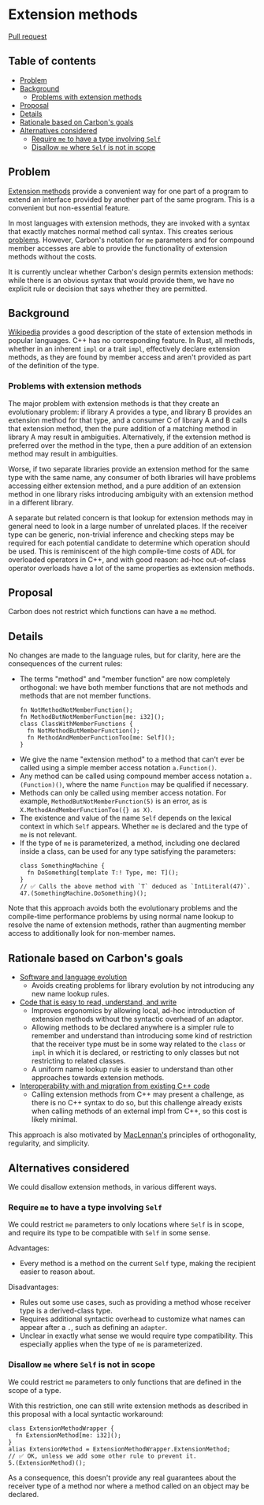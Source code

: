 # Extension methods

<!--
Part of the Carbon Language project, under the Apache License v2.0 with LLVM
Exceptions. See /LICENSE for license information.
SPDX-License-Identifier: Apache-2.0 WITH LLVM-exception
-->

[Pull request](https://github.com/carbon-language/carbon-lang/pull/1122)

<!-- toc -->

## Table of contents

-   [Problem](#problem)
-   [Background](#background)
    -   [Problems with extension methods](#problems-with-extension-methods)
-   [Proposal](#proposal)
-   [Details](#details)
-   [Rationale based on Carbon's goals](#rationale-based-on-carbons-goals)
-   [Alternatives considered](#alternatives-considered)
    -   [Require `me` to have a type involving `Self`](#require-me-to-have-a-type-involving-self)
    -   [Disallow `me` where `Self` is not in scope](#disallow-me-where-self-is-not-in-scope)

<!-- tocstop -->

## Problem

[Extension methods](https://en.wikipedia.org/wiki/Extension_method) provide a
convenient way for one part of a program to extend an interface provided by
another part of the same program. This is a convenient but non-essential
feature.

In most languages with extension methods, they are invoked with a syntax that
exactly matches normal method call syntax. This creates serious
[problems](#problems-with-extension-methods). However, Carbon's notation for
`me` parameters and for compound member accesses are able to provide the
functionality of extension methods without the costs.

It is currently unclear whether Carbon's design permits extension methods: while
there is an obvious syntax that would provide them, we have no explicit rule or
decision that says whether they are permitted.

## Background

[Wikipedia](https://en.wikipedia.org/wiki/Extension_method) provides a good
description of the state of extension methods in popular languages. C++ has no
corresponding feature. In Rust, all methods, whether in an inherent `impl` or a
trait `impl`, effectively declare extension methods, as they are found by member
access and aren't provided as part of the definition of the type.

### Problems with extension methods

The major problem with extension methods is that they create an evolutionary
problem: if library A provides a type, and library B provides an extension
method for that type, and a consumer C of library A and B calls that extension
method, then the pure addition of a matching method in library A may result in
ambiguities. Alternatively, if the extension method is preferred over the method
in the type, then a pure addition of an extension method may result in
ambiguities.

Worse, if two separate libraries provide an extension method for the same type
with the same name, any consumer of both libraries will have problems accessing
either extension method, and a pure addition of an extension method in one
library risks introducing ambiguity with an extension method in a different
library.

A separate but related concern is that lookup for extension methods may in
general need to look in a large number of unrelated places. If the receiver type
can be generic, non-trivial inference and checking steps may be required for
each potential candidate to determine which operation should be used. This is
reminiscent of the high compile-time costs of ADL for overloaded operators in
C++, and with good reason: ad-hoc out-of-class operator overloads have a lot of
the same properties as extension methods.

## Proposal

Carbon does not restrict which functions can have a `me` method.

## Details

No changes are made to the language rules, but for clarity, here are the
consequences of the current rules:

-   The terms "method" and "member function" are now completely orthogonal: we
    have both member functions that are not methods and methods that are not
    member functions.
    ```
    fn NotMethodNotMemberFunction();
    fn MethodButNotMemberFunction[me: i32]();
    class ClassWithMemberFunctions {
      fn NotMethodButMemberFunction();
      fn MethodAndMemberFunctionToo[me: Self]();
    }
    ```
-   We give the name "extension method" to a method that can't ever be called
    using a simple member access notation `a.Function()`.
-   Any method can be called using compound member access notation
    `a.(Function)()`, where the name `Function` may be qualified if necessary.
-   Methods can only be called using member access notation. For example,
    `MethodButNotMemberFunction(5)` is an error, as is
    `X.MethodAndMemberFunctionToo({} as X)`.
-   The existence and value of the name `Self` depends on the lexical context in
    which `Self` appears. Whether `me` is declared and the type of `me` is not
    relevant.
-   If the type of `me` is parameterized, a method, including one declared
    inside a class, can be used for any type satisfying the parameters:
    ```
    class SomethingMachine {
      fn DoSomething[template T:! Type, me: T]();
    }
    // ✅ Calls the above method with `T` deduced as `IntLiteral(47)`.
    47.(SomethingMachine.DoSomething)();
    ```

Note that this approach avoids both the evolutionary problems and the
compile-time performance problems by using normal name lookup to resolve the
name of extension methods, rather than augmenting member access to additionally
look for non-member names.

## Rationale based on Carbon's goals

-   [Software and language evolution](/docs/project/goals.md#software-and-language-evolution)
    -   Avoids creating problems for library evolution by not introducing any
        new name lookup rules.
-   [Code that is easy to read, understand, and write](/docs/project/goals.md#code-that-is-easy-to-read-understand-and-write)
    -   Improves ergonomics by allowing local, ad-hoc introduction of extension
        methods without the syntactic overhead of an adaptor.
    -   Allowing methods to be declared anywhere is a simpler rule to remember
        and understand than introducing some kind of restriction that the
        receiver type must be in some way related to the `class` or `impl` in
        which it is declared, or restricting to only classes but not restricting
        to related classes.
    -   A uniform name lookup rule is easier to understand than other approaches
        towards extension methods.
-   [Interoperability with and migration from existing C++ code](/docs/project/goals.md#interoperability-with-and-migration-from-existing-c-code)
    -   Calling extension methods from C++ may present a challenge, as there is
        no C++ syntax to do so, but this challenge already exists when calling
        methods of an external impl from C++, so this cost is likely minimal.

This approach is also motivated by
[MacLennan's](https://csis.pace.edu/~bergin/slides/Maclennan.html) principles of
orthogonality, regularity, and simplicity.

## Alternatives considered

We could disallow extension methods, in various different ways.

### Require `me` to have a type involving `Self`

We could restrict `me` parameters to only locations where `Self` is in scope,
and require its type to be compatible with `Self` in some sense.

Advantages:

-   Every method is a method on the current `Self` type, making the recipient
    easier to reason about.

Disadvantages:

-   Rules out some use cases, such as providing a method whose receiver type is
    a derived-class type.
-   Requires additional syntactic overhead to customize what names can appear
    after a `.`, such as defining an `adapter`.
-   Unclear in exactly what sense we would require type compatibility. This
    especially applies when the type of `me` is parameterized.

### Disallow `me` where `Self` is not in scope

We could restrict `me` parameters to only functions that are defined in the
scope of a type.

With this restriction, one can still write extension methods as described in
this proposal with a local syntactic workaround:

```
class ExtensionMethodWrapper {
  fn ExtensionMethod[me: i32]();
}
alias ExtensionMethod = ExtensionMethodWrapper.ExtensionMethod;
// ✅ OK, unless we add some other rule to prevent it.
5.(ExtensionMethod)();
```

As a consequence, this doesn't provide any real guarantees about the receiver
type of a method nor where a method called on an object may be declared.
